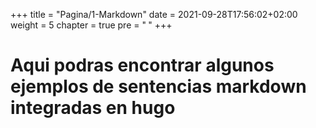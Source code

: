 +++
title = "Pagina/1-Markdown"
date = 2021-09-28T17:56:02+02:00
weight = 5
chapter = true
pre = "<b> </b>"
+++

# Aqui podras encontrar algunos ejemplos de sentencias markdown integradas en hugo

